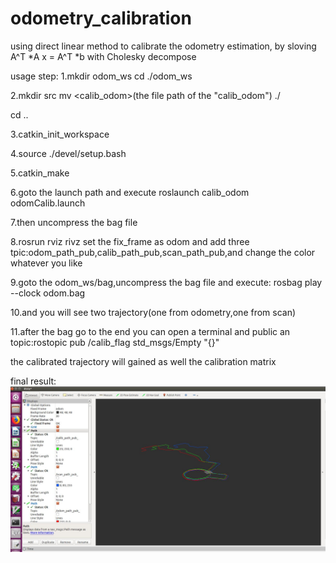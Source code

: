 # odometry_calibration
using direct linear method to calibrate the odometry estimation, by sloving A^T *A x = A^T *b with Cholesky decompose

usage step: 
1.mkdir odom_ws
cd ./odom_ws

2.mkdir src
mv  <calib_odom>(the file path of the "calib_odom") ./

cd ..

3.catkin_init_workspace

4.source ./devel/setup.bash

5.catkin_make

6.goto the launch path and execute roslaunch  calib_odom odomCalib.launch

7.then uncompress the bag file

8.rosrun rviz rivz 
set the fix_frame as odom and add three tpic:odom_path_pub,calib_path_pub,scan_path_pub,and change the color whatever you like

9.goto the odom_ws/bag,uncompress the bag file
and execute: rosbag play --clock odom.bag

10.and you will see two  trajectory(one from odometry,one from scan)

11.after the bag go to the end
you can open a terminal and public an topic:rostopic pub /calib_flag std_msgs/Empty "{}"

the calibrated trajectory will gained as well the calibration matrix

final result:
![image](https://github.com/KOTOKORURU/odometry_calibration/blob/master/IMG_0024.JPG)
